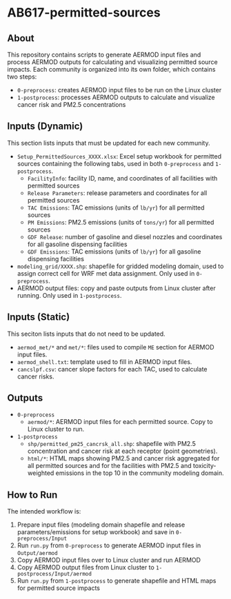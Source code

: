 # AB617-permitted-sources
## About
This repository contains scripts to generate AERMOD input files and process AERMOD outputs for calculating and visualizing permitted source impacts. Each community is organized into its own folder, which contains two steps:
- `0-preprocess`: creates AERMOD input files to be run on the Linux cluster
- `1-postprocess`: processes AERMOD outputs to calculate and visualize cancer risk and PM2.5 concentrations
## Inputs (Dynamic)
This section lists inputs that must be updated for each new community.
- `Setup_PermittedSources_XXXX.xlsx`: Excel setup workbook for permitted sources containing the following tabs, used in both `0-preprocess` and `1-postprocess`.
  - `FacilityInfo`: facility ID, name, and coordinates of all facilities with permitted sources
  - `Release Parameters`: release parameters and coordinates for all permitted sources
  - `TAC Emissions`: TAC emissions (units of `lb/yr`) for all permitted sources
  - `PM Emissions`: PM2.5 emissions (units of `tons/yr`) for all permitted sources
  - `GDF Release`: number of gasoline and diesel nozzles and coordinates for all gasoline dispensing facilities
  - `GDF Emissions`: TAC emissions (units of `lb/yr`) for all gasoline dispensing facilities
- `modeling_grid/XXXX.shp`: shapefile for gridded modeling domain, used to assign correct cell for WRF met data assignment. Only used in `0-preprocess`.
- AERMOD output files: copy and paste outputs from Linux cluster after running. Only used in `1-postprocess`.
## Inputs (Static)
This seciton lists inputs that do not need to be updated.
- `aermod_met/*` and `met/*`: files used to compile `ME` section for AERMOD input files.
- `aermod_shell.txt`: template used to fill in AERMOD input files.
- `cancslpf.csv`: cancer slope factors for each TAC, used to calculate cancer risks.
## Outputs
- `0-preprocess`
  - `aermod/*`: AERMOD input files for each permitted source. Copy to Linux cluster to run.
- `1-postprocess`
  - `shp/permitted_pm25_cancrsk_all.shp`: shapefile with PM2.5 concentration and cancer risk at each receptor (point geometries).
  - `html/*`: HTML maps showing PM2.5 and cancer risk aggregated for all permitted sources and for the facilities with PM2.5 and toxicity-weighted emissions in the top 10 in the community modeling domain.
## How to Run
The intended workflow is:
1. Prepare input files (modeling domain shapefile and release parameters/emissions for setup workbook) and save in `0-preprocess/Input`
2. Run `run.py` from `0-preprocess` to generate AERMOD input files in `Output/aermod`
3. Copy AERMOD input files over to Linux cluster and run AERMOD
4. Copy AERMOD output files from Linux cluster to `1-postprocess/Input/aermod`
5. Run `run.py` from `1-postprocess` to generate shapefile and HTML maps for permitted source impacts
